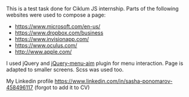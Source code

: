 This is a test task done for Ciklum JS internship.
Parts of the following websites were used to compose a page:
- https://www.microsoft.com/en-us/
- https://www.dropbox.com/business
- https://www.invisionapp.com/
- https://www.oculus.com/
- http://www.apple.com/

I used jQuery and [jQuery-menu-aim](https://github.com/kamens/jQuery-menu-aim) plugin for menu interaction.
Page is adapted to smaller screens. Scss was used too.


My Linkedin profile https://www.linkedin.com/in/sasha-ponomarov-458496117 (forgot to add it to CV)
